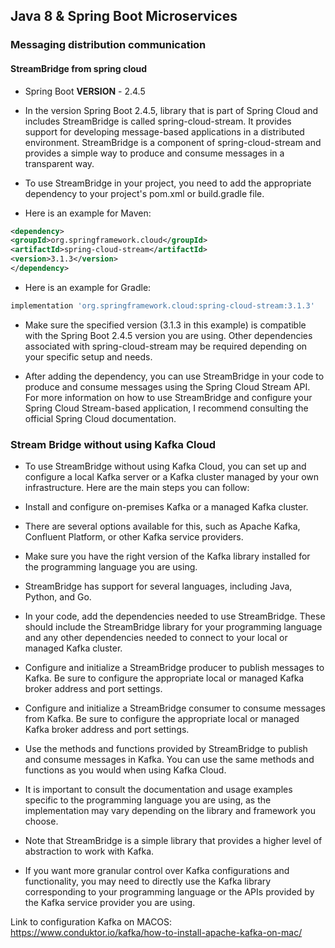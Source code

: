 ## Java 8 & Spring Boot Microservices 
### Messaging distribution communication
#### StreamBridge from spring cloud
 * Spring Boot **VERSION** - 2.4.5

* In the version Spring Boot 2.4.5, library that is part of Spring Cloud 
and includes StreamBridge is called spring-cloud-stream. It provides 
support for developing message-based applications in a distributed 
environment. StreamBridge is a component of spring-cloud-stream and 
provides a simple way to produce and consume messages in a transparent way.

* To use StreamBridge in your project, you need to add the appropriate 
dependency to your project's pom.xml or build.gradle file. 
* Here is an example for Maven:


 ```xml
<dependency>
<groupId>org.springframework.cloud</groupId>
<artifactId>spring-cloud-stream</artifactId>
<version>3.1.3</version>
</dependency>
 ```

* Here is an example for Gradle:

 ```gradle
 implementation 'org.springframework.cloud:spring-cloud-stream:3.1.3'
 ```

* Make sure the specified version (3.1.3 in this example) 
is compatible with the Spring Boot 2.4.5 version you are using. 
Other dependencies associated with spring-cloud-stream may 
be required depending on your specific setup and needs.

* After adding the dependency, you can use StreamBridge in 
your code to produce and consume messages using the Spring 
Cloud Stream API. For more information on how to use StreamBridge 
and configure your Spring Cloud Stream-based application, 
I recommend consulting the official Spring Cloud documentation.

### Stream Bridge without using Kafka Cloud


* To use StreamBridge without using Kafka Cloud, you can set up
and configure a local Kafka server or a Kafka cluster managed by
your own infrastructure. Here are the main steps you can follow:

* Install and configure on-premises Kafka or a managed Kafka cluster.

* There are several options available for this, such as Apache Kafka,
Confluent Platform, or other Kafka service providers.

* Make sure you have the right version of the Kafka library installed
for the programming language you are using.

* StreamBridge has support for several languages, including Java, Python, and Go.

* In your code, add the dependencies needed to use StreamBridge.
These should include the StreamBridge library for your programming
language and any other dependencies needed to connect to your local
or managed Kafka cluster.

* Configure and initialize a StreamBridge producer to publish messages
to Kafka. Be sure to configure the appropriate local or managed Kafka
broker address and port settings.

* Configure and initialize a StreamBridge consumer to consume
messages from Kafka. Be sure to configure the appropriate
local or managed Kafka broker address and port settings.

* Use the methods and functions provided by StreamBridge to publish
and consume messages in Kafka. You can use the same methods and
functions as you would when using Kafka Cloud.

* It is important to consult the documentation and usage examples
specific to the programming language you are using, as the implementation
may vary depending on the library and framework you choose.

* Note that StreamBridge is a simple library that provides a higher
level of abstraction to work with Kafka. 

* If you want more granular control over Kafka configurations and functionality, you may need
to directly use the Kafka library corresponding to your programming
language or the APIs provided by the Kafka service provider you are using.


Link to configuration Kafka on MACOS:
https://www.conduktor.io/kafka/how-to-install-apache-kafka-on-mac/



